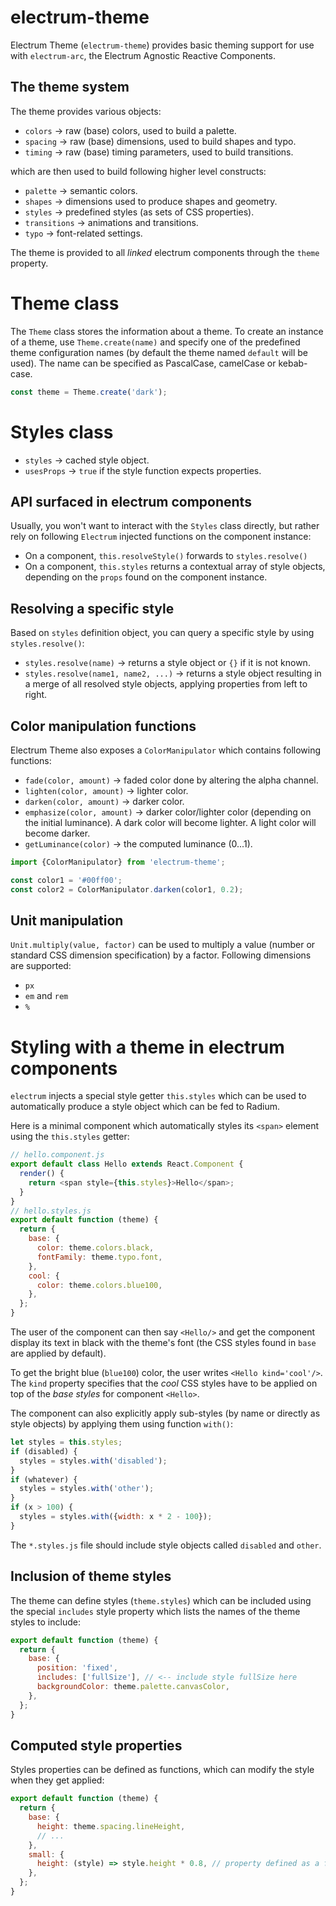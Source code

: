 # electrum-theme

Electrum Theme (`electrum-theme`) provides basic theming support for use
with `electrum-arc`, the Electrum Agnostic Reactive Components.

## The theme system

The theme provides various objects:

- `colors` &rarr; raw (base) colors, used to build a palette.
- `spacing` &rarr; raw (base) dimensions, used to build shapes and typo.
- `timing` &rarr; raw (base) timing parameters, used to build transitions.

which are then used to build following higher level constructs:

- `palette` &rarr; semantic colors.
- `shapes` &rarr; dimensions used to produce shapes and geometry.
- `styles` &rarr; predefined styles (as sets of CSS properties).
- `transitions` &rarr; animations and transitions.
- `typo` &rarr; font-related settings.

The theme is provided to all _linked_ electrum components through the
`theme` property.

# Theme class

The `Theme` class stores the information about a theme. To create an
instance of a theme, use `Theme.create(name)` and specify one of the
predefined theme configuration names (by default the theme named
`default` will be used). The name can be specified as PascalCase,
camelCase or kebab-case.

```javascript
const theme = Theme.create('dark');
```

# Styles class

- `styles` &rarr; cached style object.
- `usesProps` &rarr; `true` if the style function expects properties.

## API surfaced in electrum components

Usually, you won't want to interact with the `Styles` class directly, but
rather rely on following `Electrum` injected functions on the component
instance:

- On a component, `this.resolveStyle()` forwards to `styles.resolve()`
- On a component, `this.styles` returns a contextual array of style
  objects, depending on the `props` found on the component instance.

## Resolving a specific style

Based on `styles` definition object, you can query a specific style by
using `styles.resolve()`:

- `styles.resolve(name)` &rarr; returns a style object or `{}` if it is
  not known.
- `styles.resolve(name1, name2, ...)` &rarr; returns a style object resulting
  in a merge of all resolved style objects, applying properties from left to
  right.

## Color manipulation functions

Electrum Theme also exposes a `ColorManipulator` which contains following
functions:

- `fade(color, amount)` &rarr; faded color done by altering the alpha channel.
- `lighten(color, amount)` &rarr; lighter color.
- `darken(color, amount)` &rarr; darker color.
- `emphasize(color, amount)` &rarr; darker color/lighter color (depending
  on the initial luminance). A dark color will become lighter. A light
  color will become darker.
- `getLuminance(color)` &rarr; the computed luminance (0...1).

```javascript
import {ColorManipulator} from 'electrum-theme';

const color1 = '#00ff00';
const color2 = ColorManipulator.darken(color1, 0.2);
```

## Unit manipulation

`Unit.multiply(value, factor)` can be used to multiply a value (number
or standard CSS dimension specification) by a factor. Following dimensions
are supported:

- `px`
- `em` and `rem`
- `%`

# Styling with a theme in electrum components

`electrum` injects a special style getter `this.styles` which can be used
to automatically produce a style object which can be fed to Radium.

Here is a minimal component which automatically styles its `<span>`
element using the `this.styles` getter:

```javascript
// hello.component.js
export default class Hello extends React.Component {
  render() {
    return <span style={this.styles}>Hello</span>;
  }
}
// hello.styles.js
export default function (theme) {
  return {
    base: {
      color: theme.colors.black,
      fontFamily: theme.typo.font,
    },
    cool: {
      color: theme.colors.blue100,
    },
  };
}
```

The user of the component can then say `<Hello/>` and get the component
display its text in black with the theme's font (the CSS styles found
in `base` are applied by default).

To get the bright blue (`blue100`) color, the user writes `<Hello kind='cool'/>`.
The `kind` property specifies that the _cool_ CSS styles have to be applied
on top of the _base styles_ for component `<Hello>`.

The component can also explicitly apply sub-styles (by name or directly
as style objects) by applying them using function `with()`:

```javascript
let styles = this.styles;
if (disabled) {
  styles = styles.with('disabled');
}
if (whatever) {
  styles = styles.with('other');
}
if (x > 100) {
  styles = styles.with({width: x * 2 - 100});
}
```

The `*.styles.js` file should include style objects called `disabled`
and `other`.

## Inclusion of theme styles

The theme can define styles (`theme.styles`) which can be included
using the special `includes` style property which lists the names
of the theme styles to include:

```javascript
export default function (theme) {
  return {
    base: {
      position: 'fixed',
      includes: ['fullSize'], // <-- include style fullSize here
      backgroundColor: theme.palette.canvasColor,
    },
  };
}
```

## Computed style properties

Styles properties can be defined as functions, which can modify the
style when they get applied:

```javascript
export default function (theme) {
  return {
    base: {
      height: theme.spacing.lineHeight,
      // ...
    },
    small: {
      height: (style) => style.height * 0.8, // property defined as a function
    },
  };
}
```
